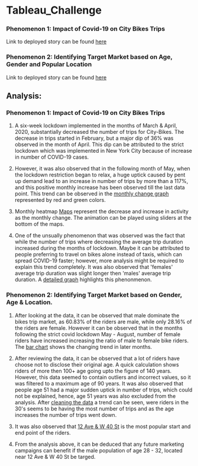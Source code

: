 # Tableau_Challenge

### Phenomenon 1: Impact of Covid-19 on City Bikes Trips
Link to deployed story can be found [here](https://public.tableau.com/profile/umar.farooq8069#!/vizhome/City_Bikes_Trip_Analysis_Covid/CovidStory)

### Phenomenon 2: Identifying Target Market based on Age, Gender and Popular Location
Link to deployed story can be found [here](https://public.tableau.com/views/City_Bikes_Trip_Analysis_Covid/GENDERAGE?:language=en-GB&:display_count=y&:origin=viz_share_link)

## Analysis:

### Phenomenon 1: Impact of Covid-19 on City Bikes Trips

1. A six-week lockdown implemented in the months of March & April, 2020, substantially decreased the number of trips for City-Bikes. The decrease in trips started in February, but a major dip of 36% was observed in the month of April. This dip can be attributed to the strict lockdown which was implemented in New York City because of increase in number of COVID-19 cases. 

2. However, it was also observed that in the following month of May, when the lockdown restriction began to relax, a huge uptick caused by pent up demand lead to an increase in number of trips by more than a 117%, and this positive monthly increase has been observed till the last data point. This trend can be observed in the [monthly change graph](https://public.tableau.com/shared/BNW6K6J8R?:display_count=n&:origin=viz_share_link) represented by red and green colors. 

3. Monthly heatmap [Maps](https://public.tableau.com/shared/SZPC9T9YP?:display_count=y&:origin=viz_share_link) represent the decrease and increase in activity as the monthly change. The animation can be played using sliders at the bottom of the maps. 

4. One of the unsually phenomenon that was observed was the fact that while the number of trips where decreasing the average trip duration increased during the months of lockdown. Maybe it can be attributed to people preferring to travel on bikes alone instead of taxis, which can spread COVID-19 faster; however, more analysis might be required to explain this trend completely. It was also observed that 'females' average trip duration was slight longer then 'males' average trip duration. A [detailed graph](https://public.tableau.com/shared/2Z7GND3Y9?:display_count=n&:origin=viz_share_link) highlights this phenonmenon. 

### Phenomenon 2: Identifying Target Market based on Gender, Age & Location.

1. After looking at the data, it can be observed that male dominate the bikes trip market, as 60.83% of the riders are male, while only 28.16% of the riders are female. However it can be observed that in the months following the strict covid lockdown May - August, number of female riders have increased increasing the ratio of male to female bike riders. The [bar chart](https://public.tableau.com/views/City_Bikes_Trip_Analysis_Covid/GENDERAGE?:language=en-GB&:retry=yes&:display_count=y&:origin=viz_share_link) shows the changing trend in later months.

2. After reviewing the data, it can be observed that a lot of riders have choose not to disclose their original age. A quick calculation shows riders of more then 100+ age going upto the figure of 140 years. However, this data seemed to contain outliers and incorrect values, so it was filtered to a maximum age of 90 years. It was also observed that people age 51 had a major sudden uptick in number of trips, which could not be explained, hence, age 51 years was also excluded from the analysis. After [cleaning the data](https://public.tableau.com/shared/J45JRS3WX?:display_count=y&:origin=viz_share_link) a trend can be seen, were riders in the 30's seems to be having the most number of trips and as the age increases the number of trips went down. 

3. It was also observed that [12 Ave & W 40 St](https://public.tableau.com/profile/umar.farooq8069#!/vizhome/City_Bikes_Trip_Analysis_Covid/GENDERAGE) is the most popular start and end point of the riders.

4. From the analysis above, it can be deduced that any future marketing campaigns can benefit if the male population of age 28 - 32, located near 12 Ave & W 40 St be targed. 
